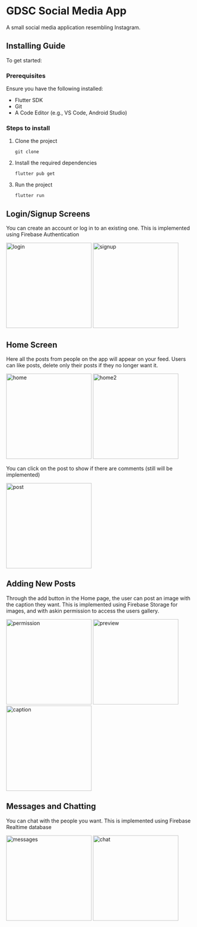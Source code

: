 # GDSC Social Media App

A small social media application resembling Instagram.
## Installing Guide
To get started:
### Prerequisites
Ensure you have the following installed:
- Flutter SDK
- Git
- A Code Editor (e.g., VS Code, Android Studio)
### Steps to install
1. Clone the project

   ```git clone```
3. Install the required dependencies

   ```flutter pub get```
5. Run the project

   ```flutter run```

## Login/Signup Screens
You can create an account or log in to an existing one. This is implemented using Firebase Authentication

<p float="left">
  <img src="app_screenshots/login_screen.png" alt="login" width="230"/>
  <img src="app_screenshots/signup_screen.png" alt="signup" width="230"/>
</p>

## Home Screen
Here all the posts from people on the app will appear on your feed.
Users can like posts, delete only their posts if they no longer want it.

<p float="left">
  <img src="app_screenshots/home_screen.png" alt="home" width="230"/>
  <img src="app_screenshots/home_screen2.png" alt="home2" width="230"/>
</p>

You can click on the post to show if there are comments (still will be implemented)

<p float="left">
  <img src="app_screenshots/post_section.png" alt="post" width="230"/>
</p>

## Adding New Posts
Through the add button in the Home page, the user can post an image with the caption they want.
This is implemented using Firebase Storage for images, and with askin permission to access the users gallery.

<p float="left">
  <img src="app_screenshots/permission.png" alt="permission" width="230"/>
  <img src="app_screenshots/post_preview.png" alt="preview" width="230"/>
   <img src="app_screenshots/caption.png" alt="caption" width="230"/>
</p>

## Messages and Chatting
You can chat with the people you want. This is implemented using Firebase Realtime database

<p float="left">
  <img src="app_screenshots/messages.png" alt="messages" width="230"/>
  <img src="app_screenshots/chat.png" alt="chat" width="230"/>
</p>



